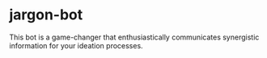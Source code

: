 # jargon-bot
This bot is a game-changer that enthusiastically communicates synergistic information for your ideation processes. 
